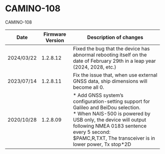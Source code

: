 # CAMINO-108
CAMINO-108


| Date | Firmware Version | Description of changes |
| -- | -- | -- |
| 2024/03/22 | 1.2.8.12 | Fixed the bug that the device has abnormal rebooting itself on the date of February 29th in a leap year (2024, 2028, etc.) |
| 2023/07/14 | 1.2.8.11 | Fix the issue that, when use external GNSS data, ship dimensions will become all 0. |
| 2020/10/28 | 1.2.8.09 | * Add GNSS system’s configuration-setting support for Galileo and BeiDou selection.<br/>* When NAIS-500 is powered by USB only, the device will output following NMEA 0183 sentence every 5 second:<br/>$PAMC,R,TXT, The transceiver is in lower power, Tx stop*2D |


